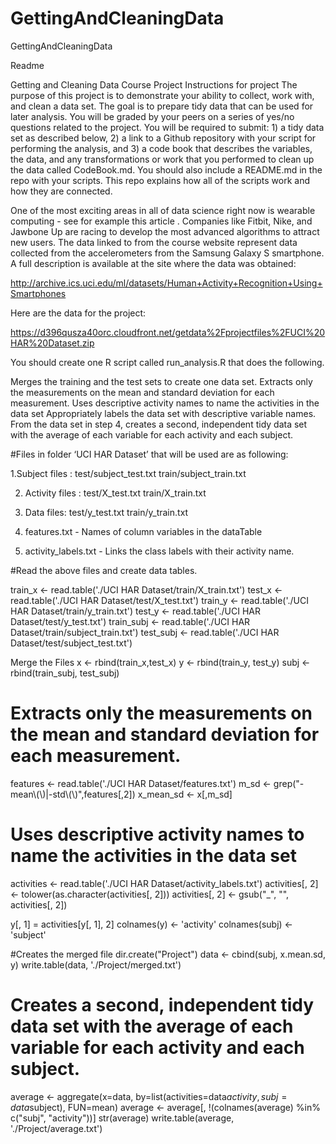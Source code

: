 # GettingAndCleaningData
GettingAndCleaningData

Readme

Getting and Cleaning Data Course Project
Instructions for project The purpose of this project is to demonstrate your ability to collect, work with, and clean a data set. The goal is to prepare tidy data that can be used for later analysis. You will be graded by your peers on a series of yes/no questions related to the project. You will be required to submit: 1) a tidy data set as described below, 2) a link to a Github repository with your script for performing the analysis, and 3) a code book that describes the variables, the data, and any transformations or work that you performed to clean up the data called CodeBook.md. You should also include a README.md in the repo with your scripts. This repo explains how all of the scripts work and how they are connected.

One of the most exciting areas in all of data science right now is wearable computing - see for example this article . Companies like Fitbit, Nike, and Jawbone Up are racing to develop the most advanced algorithms to attract new users. The data linked to from the course website represent data collected from the accelerometers from the Samsung Galaxy S smartphone. A full description is available at the site where the data was obtained:

http://archive.ics.uci.edu/ml/datasets/Human+Activity+Recognition+Using+Smartphones

Here are the data for the project:

https://d396qusza40orc.cloudfront.net/getdata%2Fprojectfiles%2FUCI%20HAR%20Dataset.zip

You should create one R script called run_analysis.R that does the following.

Merges the training and the test sets to create one data set. Extracts only the measurements on the mean and standard deviation for each measurement. Uses descriptive activity names to name the activities in the data set Appropriately labels the data set with descriptive variable names. From the data set in step 4, creates a second, independent tidy data set with the average of each variable for each activity and each subject.

#Files in folder ‘UCI HAR Dataset’ that will be used are as following:

1.Subject files :  test/subject_test.txt train/subject_train.txt

2. Activity files : test/X_test.txt train/X_train.txt

3. Data files:  test/y_test.txt train/y_train.txt

4. features.txt - Names of column variables in the dataTable

5. activity_labels.txt - Links the class labels with their activity name.

#Read the above files and create data tables.

train_x <- read.table('./UCI HAR Dataset/train/X_train.txt')
test_x <- read.table('./UCI HAR Dataset/test/X_test.txt')
train_y <- read.table('./UCI HAR Dataset/train/y_train.txt')
test_y <- read.table('./UCI HAR Dataset/test/y_test.txt')
train_subj <- read.table('./UCI HAR Dataset/train/subject_train.txt')
test_subj <- read.table('./UCI HAR Dataset/test/subject_test.txt')


Merge the Files 
x <- rbind(train_x,test_x)
y <- rbind(train_y, test_y)
subj <- rbind(train_subj, test_subj)

# Extracts only the measurements on the mean and standard deviation for each measurement. 
features <- read.table('./UCI HAR Dataset/features.txt')
m_sd <- grep("-mean\\(\\)|-std\\(\\)",features[,2])
x_mean_sd <- x[,m_sd]

# Uses descriptive activity names to name the activities in the data set
activities <- read.table('./UCI HAR Dataset/activity_labels.txt')
activities[, 2] <- tolower(as.character(activities[, 2]))
activities[, 2] <- gsub("_", "", activities[, 2])

y[, 1] = activities[y[, 1], 2]
colnames(y) <- 'activity'
colnames(subj) <- 'subject'

#Creates the merged file 
dir.create("Project")
data <- cbind(subj, x.mean.sd, y)
write.table(data, './Project/merged.txt')

# Creates a second, independent tidy data set with the average of each variable for each activity and each subject. 
average <- aggregate(x=data, by=list(activities=data$activity, subj=data$subject), FUN=mean)
average <- average[, !(colnames(average) %in% c("subj", "activity"))]
str(average)
write.table(average, './Project/average.txt')






